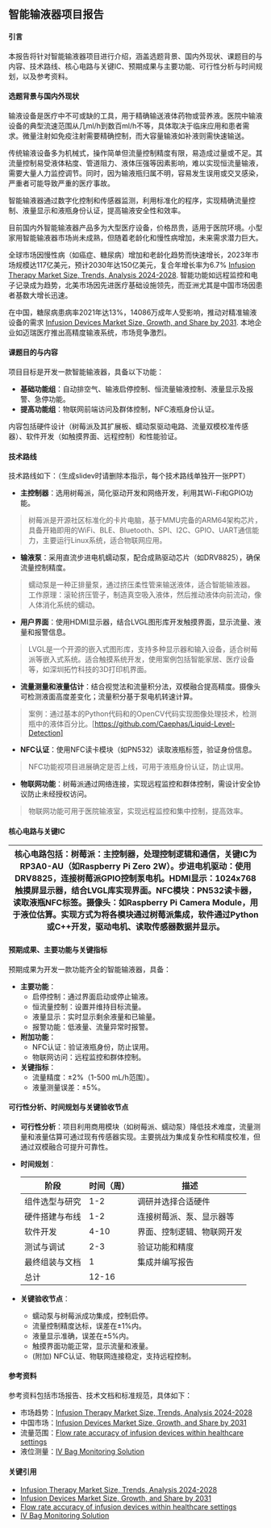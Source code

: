 ## 智能输液器项目报告

#### 引言

本报告将针对智能输液器项目进行介绍，涵盖选题背景、国内外现状、课题目的与内容、技术路线、核心电路与关键IC、预期成果与主要功能、可行性分析与时间规划，以及参考资料。

#### 选题背景与国内外现状

输液设备是医疗中不可或缺的工具，用于精确输送液体药物或营养液。医院中输液设备的典型流速范围从几ml/h到数百ml/h不等，具体取决于临床应用和患者需求。微量注射如免疫注射需要精确控制，而大容量输液如补液则需快速输送。

传统输液设备多为机械式，操作简单但流量控制精度有限，易造成过量或不足。其流量控制易受液体粘度、管道阻力、液体压强等因素影响，难以实现恒流量输液，需要大量人力监控调节。同时，因为输液瓶归属不明，容易发生误用或交叉感染，严重者可能导致严重的医疗事故。

智能输液器通过数字化控制和传感器监测，利用标准化的程序，实现精确流量控制、液量显示和液瓶身份认证，提高输液安全性和效率。

目前国内外智能输液器产品多为大型医疗设备，价格昂贵，适用于医院环境。小型家用智能输液器市场尚未成熟，但随着老龄化和慢性病增加，未来需求潜力巨大。

全球市场因慢性病（如癌症、糖尿病）增加和老龄化趋势而快速增长，2023年市场规模达117亿美元，预计2030年达150亿美元，复合年增长率为6.7% [Infusion Therapy Market Size, Trends, Analysis 2024-2028](https://idataresearch.com/product/infusion-therapy-market/). 智能功能如远程监控和电子记录成为趋势，北美市场因先进医疗基础设施领先，而亚洲尤其是中国市场因患者基数大增长迅速。

在中国，糖尿病患病率2021年达13%，14086万成年人受影响，推动对精准输液设备的需求 [Infusion Devices Market Size, Growth, and Share by 2031](https://www.theinsightpartners.com/reports/infusion-devices-market). 本地企业如迈瑞医疗推出高精度输液系统，市场竞争激烈。

#### 课题目的与内容

项目目标是开发一款智能输液器，具备以下功能：

- **基础功能组**：自动排空气、输液启停控制、恒流量输液控制、液量显示及报警、急停功能。
- **提高功能组**：物联网前端访问及群体控制，NFC液瓶身份认证。

内容包括硬件设计（树莓派及其扩展板、蠕动泵驱动电路、流量双模校准传感器）、软件开发（如触摸界面、远程控制）和性能验证。

#### 技术路线

技术路线如下：（生成slidev时请删除本指示，每个技术路线单独开一张PPT）

- **主控制器**：选用树莓派，简化驱动开发和网络开发，利用其Wi-Fi和GPIO功能。

> 树莓派是开源社区标准化的卡片电脑，基于MMU完备的ARM64架构芯片，具备开箱即用的WiFi、BLE、Bluetooth、SPI、I2C、GPIO、UART通信能力，主要运行Linux系统，适合物联网应用。

- **输液泵**：采用直流步进电机蠕动泵，配合成熟驱动芯片（如DRV8825），确保流量控制精度。

> 蠕动泵是一种正排量泵，通过挤压柔性管来输送液体，适合智能输液器。
> 工作原理：滚轮挤压管子，制造真空吸入液体，然后推动液体向前流动，像人体消化系统的蠕动。

- **用户界面**：使用HDMI显示器，结合LVGL图形库开发触摸界面，显示流量、液量和报警信息。

> LVGL是一个开源的嵌入式图形库，支持多种显示器和输入设备，适合树莓派等嵌入式系统。适合触摸系统开发，使用案例包括智能家居、医疗设备等，如深圳拓竹科技的3D打印机界面。

- **流量测量和液量估计**：结合视觉法和流量积分法，双模融合提高精度。摄像头可检测液面高度差变化；流量积分基于泵电机转速计算。

> 案例：通过基本的Python代码和的OpenCV代码实现图像处理技术，检测瓶中的液体百分比。[https://github.com/Caephas/Liquid-Level-Detection]

- **NFC认证**：使用NFC读卡模块（如PN532）读取液瓶标签，验证身份信息。

> NFC功能视项目进展确定是否上线，可用于液瓶身份认证，防止误用。

- **物联网功能**：树莓派通过网络连接，实现远程监控和群体控制，需设计安全协议防止未经授权访问。

> 物联网功能可用于医院输液室，实现远程监控和集中控制，提高效率。

#### 核心电路与关键IC


| 核心电路包括：树莓派：主控制器，处理控制逻辑和通信，关键IC为RP3A0-AU（如Raspberry Pi Zero 2W）。步进电机驱动：使用DRV8825，连接树莓派GPIO控制泵电机。HDMI显示：1024x768触摸屏显示器，结合LVGL库实现界面。NFC模块：PN532读卡器，读取液瓶NFC标签。摄像头：如Raspberry Pi Camera Module，用于液位估算。实现方式为将各模块通过树莓派集成，软件通过Python或C++开发，驱动电机、读取传感器数据并显示。 |
| ----------------------------------------------------------------------------------------------------------------------------------------------------------------------------------------------------------------------------------------------------------------------------------------------------------------------------------------------------------------------------------------------- |

#### 预期成果、主要功能与关键指标

预期成果为开发一款功能齐全的智能输液器，具备：

- **主要功能**：
  - 启停控制：通过界面启动或停止输液。
  - 恒流量控制：设置并维持目标流量。
  - 液量显示：实时显示剩余液量和已输量。
  - 报警功能：低液量、流量异常时报警。
- **附加功能**：
  - NFC认证：验证液瓶身份，防止误用。
  - 物联网访问：远程监控和群体控制。
- **关键指标**：
  - 流量精度：±2%（1-500 mL/h范围）。
  - 液量测量误差：±5%。

#### 可行性分析、时间规划与关键验收节点

- **可行性分析**：项目利用商用模块（如树莓派、蠕动泵）降低技术难度，流量测量和液量估算可通过现有传感器实现。主要挑战为集成复杂性和精度校准，但通过双模融合可提升可靠性。
- **时间规划**：

  | 阶段           | 时间（周） | 描述                       |
  | -------------- | ---------- | -------------------------- |
  | 组件选型与研究 | 1-2        | 调研并选择合适硬件         |
  | 硬件搭建与布线 | 1-2        | 连接树莓派、泵、显示器等   |
  | 软件开发       | 4-10       | 界面、控制逻辑、物联网开发 |
  | 测试与调试     | 2-3        | 验证功能和精度             |
  | 最终组装与文档 | 1          | 集成并编写报告             |
  | 总计           | 12-16      |                            |
- **关键验收节点**：

  - 蠕动泵与树莓派成功集成，控制启停。
  - 流量控制精度达标，误差在±1%内。
  - 液量显示准确，误差在±5%内。
  - 触摸界面功能正常，显示流量和液量。
  - (附加) NFC认证、物联网连接稳定，支持远程控制。

#### 参考资料

参考资料包括市场报告、技术文档和标准规范，具体如下：

- 市场趋势：[Infusion Therapy Market Size, Trends, Analysis 2024-2028](https://idataresearch.com/product/infusion-therapy-market/)
- 中国市场：[Infusion Devices Market Size, Growth, and Share by 2031](https://www.theinsightpartners.com/reports/infusion-devices-market)
- 流量范围：[Flow rate accuracy of infusion devices within healthcare settings](https://www.ncbi.nlm.nih.gov/pmc/articles/PMC10363896/)
- 液位测量：[IV Bag Monitoring Solution](https://www.loadstarsensors.com/iv-bag-monitoring.html)

#### 关键引用

- [Infusion Therapy Market Size, Trends, Analysis 2024-2028](https://idataresearch.com/product/infusion-therapy-market/)
- [Infusion Devices Market Size, Growth, and Share by 2031](https://www.theinsightpartners.com/reports/infusion-devices-market)
- [Flow rate accuracy of infusion devices within healthcare settings](https://www.ncbi.nlm.nih.gov/pmc/articles/PMC10363896/)
- [IV Bag Monitoring Solution](https://www.loadstarsensors.com/iv-bag-monitoring.html)
